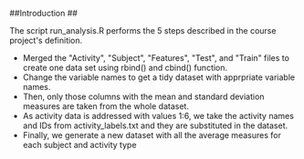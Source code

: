  ##Introduction ##

The script run_analysis.R performs the 5 steps described in the course project's definition.

 * Merged the "Activity", "Subject", "Features", "Test", and "Train" files to create one data set using rbind() and cbind() function.
 * Change the variable names to get a tidy dataset with apprpriate variable names.
 * Then, only those columns with the mean and standard deviation measures are taken from the whole dataset. 
 * As activity data is addressed with values 1:6, we take the activity names and IDs from activity_labels.txt and they are substituted in the dataset.
 * Finally, we generate a new dataset with all the average measures for each subject and activity type